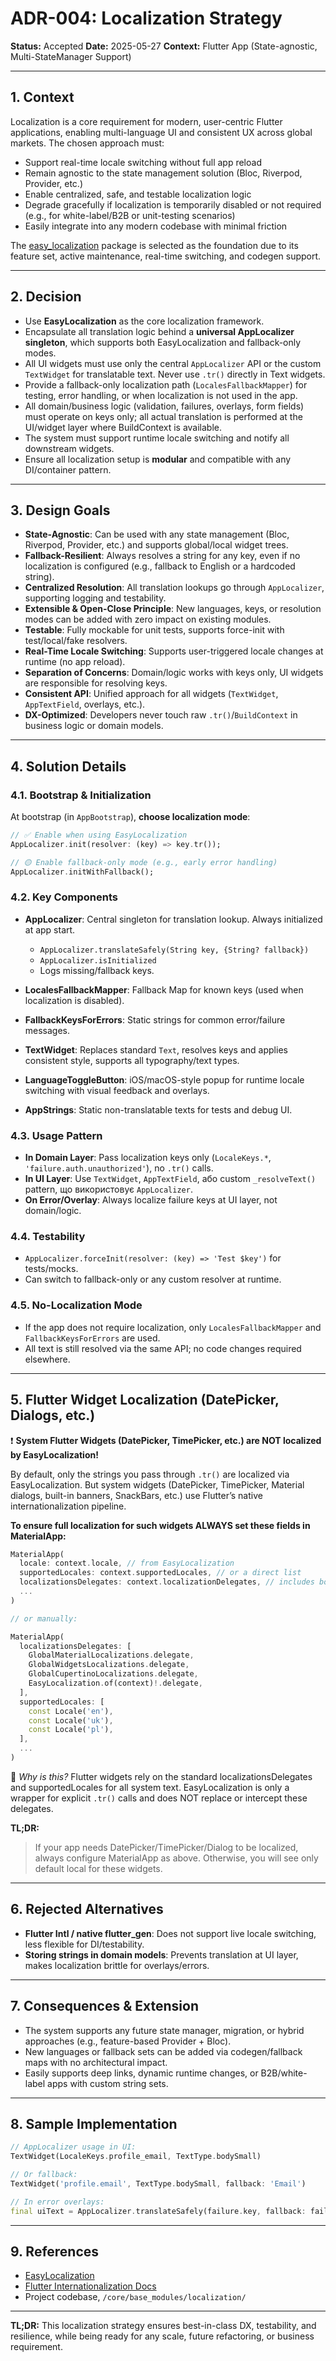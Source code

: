 # ADR-004: Localization Strategy

**Status:** Accepted
**Date:** 2025-05-27
**Context:** Flutter App (State-agnostic, Multi-StateManager Support)

---

## 1. Context

Localization is a core requirement for modern, user-centric Flutter applications, enabling multi-language UI and consistent UX across global markets. The chosen approach must:

* Support real-time locale switching without full app reload
* Remain agnostic to the state management solution (Bloc, Riverpod, Provider, etc.)
* Enable centralized, safe, and testable localization logic
* Degrade gracefully if localization is temporarily disabled or not required (e.g., for white-label/B2B or unit-testing scenarios)
* Easily integrate into any modern codebase with minimal friction

The [easy\_localization](https://pub.dev/packages/easy_localization) package is selected as the foundation due to its feature set, active maintenance, real-time switching, and codegen support.

---

## 2. Decision

* Use **EasyLocalization** as the core localization framework.
* Encapsulate all translation logic behind a **universal AppLocalizer singleton**, which supports both EasyLocalization and fallback-only modes.
* All UI widgets must use only the central `AppLocalizer` API or the custom `TextWidget` for translatable text. Never use `.tr()` directly in Text widgets.
* Provide a fallback-only localization path (`LocalesFallbackMapper`) for testing, error handling, or when localization is not used in the app.
* All domain/business logic (validation, failures, overlays, form fields) must operate on keys only; all actual translation is performed at the UI/widget layer where BuildContext is available.
* The system must support runtime locale switching and notify all downstream widgets.
* Ensure all localization setup is **modular** and compatible with any DI/container pattern.

---

## 3. Design Goals

* **State-Agnostic**: Can be used with any state management (Bloc, Riverpod, Provider, etc.) and supports global/local widget trees.
* **Fallback-Resilient**: Always resolves a string for any key, even if no localization is configured (e.g., fallback to English or a hardcoded string).
* **Centralized Resolution**: All translation lookups go through `AppLocalizer`, supporting logging and testability.
* **Extensible & Open-Close Principle**: New languages, keys, or resolution modes can be added with zero impact on existing modules.
* **Testable**: Fully mockable for unit tests, supports force-init with test/local/fake resolvers.
* **Real-Time Locale Switching**: Supports user-triggered locale changes at runtime (no app reload).
* **Separation of Concerns**: Domain/logic works with keys only, UI widgets are responsible for resolving keys.
* **Consistent API**: Unified approach for all widgets (`TextWidget`, `AppTextField`, overlays, etc.).
* **DX-Optimized**: Developers never touch raw `.tr()`/`BuildContext` in business logic or domain models.

---

## 4. Solution Details

### 4.1. Bootstrap & Initialization

At bootstrap (in `AppBootstrap`), **choose localization mode**:

```dart
// ✅ Enable when using EasyLocalization
AppLocalizer.init(resolver: (key) => key.tr());

// 🟡 Enable fallback-only mode (e.g., early error handling)
AppLocalizer.initWithFallback();
```

### 4.2. Key Components

* **AppLocalizer**: Central singleton for translation lookup. Always initialized at app start.

  * `AppLocalizer.translateSafely(String key, {String? fallback})`
  * `AppLocalizer.isInitialized`
  * Logs missing/fallback keys.
* **LocalesFallbackMapper**: Fallback Map for known keys (used when localization is disabled).
* **FallbackKeysForErrors**: Static strings for common error/failure messages.
* **TextWidget**: Replaces standard `Text`, resolves keys and applies consistent style, supports all typography/text types.
* **LanguageToggleButton**: iOS/macOS-style popup for runtime locale switching with visual feedback and overlays.
* **AppStrings**: Static non-translatable texts for tests and debug UI.

### 4.3. Usage Pattern

* **In Domain Layer**: Pass localization keys only (`LocaleKeys.*`, `'failure.auth.unauthorized'`), no `.tr()` calls.
* **In UI Layer**: Use `TextWidget`, `AppTextField`, або custom `_resolveText()` pattern, що використовує `AppLocalizer`.
* **On Error/Overlay**: Always localize failure keys at UI layer, not domain/logic.

### 4.4. Testability

* `AppLocalizer.forceInit(resolver: (key) => 'Test $key')` for tests/mocks.
* Can switch to fallback-only or any custom resolver at runtime.

### 4.5. No-Localization Mode

* If the app does not require localization, only `LocalesFallbackMapper` and `FallbackKeysForErrors` are used.
* All text is still resolved via the same API; no code changes required elsewhere.

---

## 5. Flutter Widget Localization (DatePicker, Dialogs, etc.)

❗️ **System Flutter Widgets (DatePicker, TimePicker, etc.) are NOT localized by EasyLocalization!**

By default, only the strings you pass through `.tr()` are localized via EasyLocalization.
But system widgets (DatePicker, TimePicker, Material dialogs, built-in banners, SnackBars, etc.) use Flutter’s native internationalization pipeline.

**To ensure full localization for such widgets ALWAYS set these fields in MaterialApp:**

```dart
MaterialApp(
  locale: context.locale, // from EasyLocalization
  supportedLocales: context.supportedLocales, // or a direct list
  localizationsDelegates: context.localizationDelegates, // includes both EasyLocalization & Flutter
  ...
)

// or manually:

MaterialApp(
  localizationsDelegates: [
    GlobalMaterialLocalizations.delegate,
    GlobalWidgetsLocalizations.delegate,
    GlobalCupertinoLocalizations.delegate,
    EasyLocalization.of(context)!.delegate,
  ],
  supportedLocales: [
    const Locale('en'),
    const Locale('uk'),
    const Locale('pl'),
  ],
  ...
)
```

📝 *Why is this?*
Flutter widgets rely on the standard localizationsDelegates and supportedLocales for all system text.
EasyLocalization is only a wrapper for explicit `.tr()` calls and does NOT replace or intercept these delegates.

**TL;DR:**

> If your app needs DatePicker/TimePicker/Dialog to be localized, always configure MaterialApp as above. Otherwise, you will see only default local for these widgets.

---

## 6. Rejected Alternatives

* **Flutter Intl / native flutter\_gen**: Does not support live locale switching, less flexible for DI/testability.
* **Storing strings in domain models**: Prevents translation at UI layer, makes localization brittle for overlays/errors.

---

## 7. Consequences & Extension

* The system supports any future state manager, migration, or hybrid approaches (e.g., feature-based Provider + Bloc).
* New languages or fallback sets can be added via codegen/fallback maps with no architectural impact.
* Easily supports deep links, dynamic runtime changes, or B2B/white-label apps with custom string sets.

---

## 8. Sample Implementation

```dart
// AppLocalizer usage in UI:
TextWidget(LocaleKeys.profile_email, TextType.bodySmall)

// Or fallback:
TextWidget('profile.email', TextType.bodySmall, fallback: 'Email')

// In error overlays:
final uiText = AppLocalizer.translateSafely(failure.key, fallback: failure.message)
```

---

## 9. References

* [EasyLocalization](https://pub.dev/packages/easy_localization)
* [Flutter Internationalization Docs](https://docs.flutter.dev/accessibility-and-localization/internationalization)
* Project codebase, `/core/base_modules/localization/`

---


**TL;DR:**
This localization strategy ensures best-in-class DX, testability, and resilience, while being ready for any scale, future refactoring, or business requirement.
